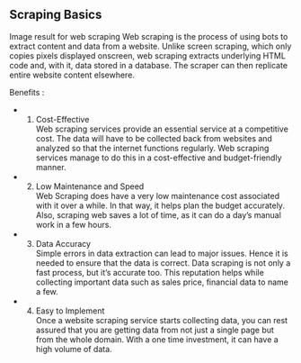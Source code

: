 ## Scraping Basics ##


Image result for web scraping
Web scraping is the process of using bots to extract content and data from a website. Unlike screen scraping, which only copies pixels displayed onscreen, web scraping extracts underlying HTML code and, with it, data stored in a database. The scraper can then replicate entire website content elsewhere.    

Benefits :  
- 1. Cost-Effective  
Web scraping services provide an essential service at a competitive cost. The data will have to be collected back from websites and analyzed so that the internet functions regularly. Web scraping services manage to do this in a cost-effective and budget-friendly manner.  

- 2. Low Maintenance and Speed  
Web Scraping does have a very low maintenance cost associated with it over a while. In that way, it helps plan the budget accurately. Also, scraping web saves a lot of time, as it can do a day’s manual work in a few hours.  

- 3. Data Accuracy  
Simple errors in data extraction can lead to major issues. Hence it is needed to ensure that the data is correct. Data scraping is not only a fast process, but it’s accurate too. This reputation helps while collecting important data such as sales price, financial data to name a few.  

- 4. Easy to Implement  
Once a website scraping service starts collecting data, you can rest assured that you are getting data from not just a single page but from the whole domain. With a one time investment, it can have a high volume of data.   

